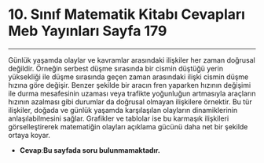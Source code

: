 # 10. Sınıf Matematik Kitabı Cevapları Meb Yayınları Sayfa 179

---

Günlük yaşamda olaylar ve kavramlar arasındaki ilişkiler her zaman doğrusal değildir. Örneğin serbest düşme sırasında bir cismin düştüğü yerin yüksekliği ile düşme sırasında geçen zaman arasındaki ilişki cismin düşme hızına göre değişir. Benzer şekilde bir aracın fren yaparken hızının değişimi ile durma mesafesinin uzaması veya trafikte yoğunluğun artmasıyla araçların hızının azalması gibi durumlar da doğrusal olmayan ilişkilere örnektir. Bu tür ilişkiler, doğada ve günlük yaşamda karşılaşılan olayların dinamiklerinin anlaşılabilmesini sağlar. Grafikler ve tablolar ise bu karmaşık ilişkileri görselleştirerek matematiğin olayları açıklama gücünü daha net bir şekilde ortaya koyar.

-   **Cevap**:**Bu sayfada soru bulunmamaktadır.**